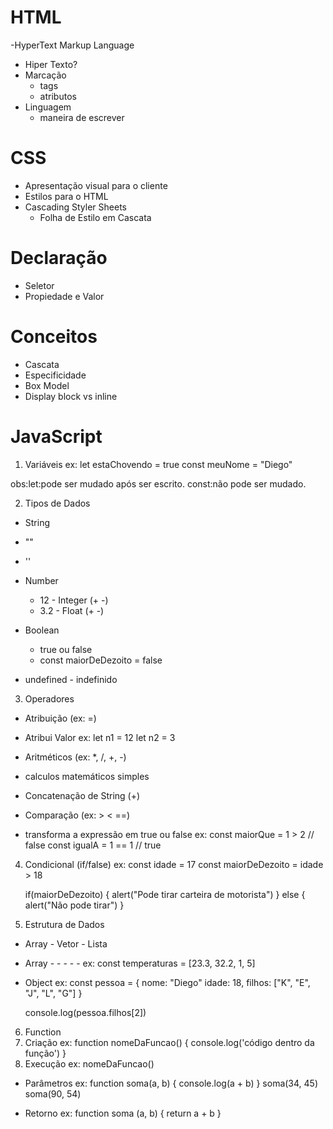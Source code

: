 # HTML
-HyperText Markup Language

- Hiper Texto?
- Marcação
  - tags
  - atributos
- Linguagem
  - maneira de escrever


 # CSS
 
 - Apresentação visual para o cliente
 - Estilos para o HTML
 - Cascading Styler Sheets
   - Folha de Estilo em Cascata

# Declaração
- Seletor
- Propiedade e Valor

# Conceitos
- Cascata
- Especificidade
- Box Model
- Display block vs inline

# JavaScript
1. Variáveis
ex: let estaChovendo = true
    const meuNome = "Diego"

 obs:let:pode ser mudado após ser escrito.
     const:não pode ser mudado.

2. Tipos de Dados
  - String
  - ""
  - ''

- Number
  - 12 - Integer (+ -)
  - 3.2 - Float (+ -)

- Boolean
  - true ou false
  - const maiorDeDezoito = false

- undefined - indefinido

3. Operadores
  - Atribuição (ex: =)
  - Atribui Valor
ex: let n1 = 12
    let n2 = 3

- Aritméticos (ex: *, /, +, -)
- calculos matemáticos simples

- Concatenação de String (+)
- Comparação (ex: > < ==)
- transforma a expressão em true ou false
ex: const maiorQue = 1 > 2 // false
    const igualA = 1 == 1 // true

4. Condicional (if/false)
ex: const idade = 17
    const maiorDeDezoito = idade > 18

    if(maiorDeDezoito) {
      alert("Pode tirar carteira de motorista")
    } else {
      alert("Não pode tirar")
    }

5. Estrutura de Dados
  - Array - Vetor - Lista
  - Array - - - - -
ex: const temperaturas = [23.3, 32.2, 1, 5]

  - Object
ex: const pessoa = {
       nome: "Diego"
       idade: 18,
       filhos: ["K", "E", "J", "L", "G"]
}

      console.log(pessoa.filhos[2])

6. Function
  1. Criação
ex: function nomeDaFuncao() {
      console.log('código dentro da função')
}
  2. Execução
ex:  nomeDaFuncao()

   - Parâmetros
ex: function soma(a, b) {
        console.log(a + b)
}
     soma(34, 45)
     soma(90, 54)

  - Retorno
ex:  function soma (a, b) {
       return a + b
}